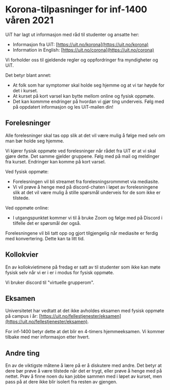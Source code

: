 Korona-tilpasninger for inf-1400 våren 2021
========================

UiT har lagt ut informasjon med råd til studenter og ansatte her: 
* Informasjon fra UiT: [https://uit.no/korona](https://uit.no/korona)
* Information in English: [https://uit.no/corona](https://uit.no/corona)

Vi forholder oss til gjeldende regler og oppfordringer fra myndigheter og UiT. 

Det betyr blant annet:
- At folk som har symptomer skal holde seg hjemme og at vi tar høyde for det i kurset. 
- At kurset på kort varsel kan bytte mellom online og fysisk oppmøte. 
- Det kan kommme endringer på hvordan vi gjør ting underveis. Følg med på oppdatert informasjon og les UiT-mailen din!

Forelesninger
------------

Alle forelesninger skal tas opp slik at det vil være mulig å følge med selv om man bør holde seg hjemme. 

Vi kjører fysisk oppmøte ved forelesninger når rådet fra UiT er at vi skal gjøre dette. Det samme gjelder gruppene. 
Følg med på mail og meldinger fra kurset. Endringer kan komme på kort varsel. 

Ved fysisk oppmøte: 
- Forelesningen vil bli streamet fra forelesningsrommmet via mediasite. 
- Vi vil prøve å henge med på discord-chaten i løpet av forelesningene slik at det vil være mulig å stille spørsmål underveis for de som ikke er tilstede. 

Ved oppmøte online: 
- I utgangspunktet kommer vi til å bruke Zoom og følge med på Discord i tilfelle det er spørsmål der også. 

Forelesningene vil bli tatt opp og gjort tilgjengelig når mediasite er ferdig med konvertering. Dette kan ta litt tid. 


Kollokvier
-----------
En av kollokvietimene på fredag er satt av til studenter som ikke kan møte fysisk selv når vi er i er i modus for fysisk oppmøte. 

Vi bruker discord til "virtuelle grupperom". 

Eksamen
--------

Universitetet har vedtatt at det ikke avholdes eksamen med fysisk oppmøte på campus i år: [https://uit.no/fellestjenester/eksamen](https://uit.no/fellestjenester/eksamen). 

For inf-1400 betyr dette at det blir en 4-timers hjemmeeksamen. Vi kommer tilbake med mer informasjon etter hvert. 


Andre ting
-----------

En av de viktigste måtene å lære på er å diskutere med andre. 
Det betyr at dere bør prøve å være tilstede når det er trygt, eller prøve å henge med på nettet. 
Prøv å finne noen du kan jobbe sammen med i løpet av kurset, men pass på at dere ikke blir isolert fra resten av gjengen. 

